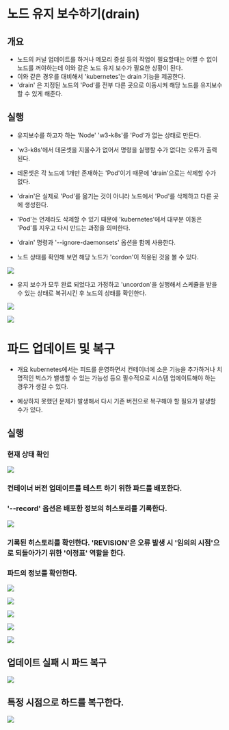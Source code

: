 # 노드 유지 보수하기(drain)

## 개요
- 노드의 커널 업데이트를 하거나 메모리 증설 등의 작업이 필요할때는 어쩔 수 없이 노드를 꺼야하는데 이와 같은 노드 유지 보수가 필요한 상황이 된다.
- 이와 같은 경우를 대비해서 'kubernetes'는 drain 기능을 제공한다.
- 'drain' 은 지정된 노드의 'Pod'를 전부 다른 곳으로 이동시켜 해당 노드를 유지보수 할 수 있게 해준다.

## 실행
- 유지보수를 하고자 하는 'Node' 'w3-k8s'를 'Pod'가 없는 상태로 만든다.

- 'w3-k8s'에서 데몬셋을 지울수가 없어서 명령을 실행할 수가 없다는 오류가 출력된다.

- 데몬셋은 각 노드에 1개만 존재하는 'Pod'이기 때문에 'drain'으로는 삭제할 수가 없다.

- 'drain'은 실제로 'Pod'를 옮기는 것이 아니라 노드에서 'Pod'를 삭제하고 다른 곳에 생성한다. 

- 'Pod'는 언제라도 삭제할 수 있기 때문에 'kubernetes'에서 대부분 이동은 'Pod'를 지우고 다시 만드는 과정을 의미한다.

- 'drain' 명령과 '--ignore-daemonsets' 옵션을 함께 사용한다.


- 노드 상태를 확인해 보면 해당 노드가 'cordon'이 적용된 것을 볼 수 있다.

![](./img/20250605.img/0020.png)


- 유지 보수가 모두 완료 되었다고 가정하고 'uncordon'을 실행해서 스케쥴을 받을 수 있는 상태로 복귀시킨 후 노드의 상태를 확인한다.

![](./img/20250605.img/0021.png)

![](./img/20250605.img/0022.png)

# 파드 업데이트 및 복구
- 개요 kubernetes에서는 피드를 운영하면서 컨테이너에 소운 기능을 추가하거나 치명적인 벅스가 밸생할 수 있는 가능성 등으 필수적으로 시스템 업에이트해야 하는 경우가 생길 수 있다.

- 예상하지 못했던 문제가 발생해서 다시 기존 버전으로 복구해야 할 필요가 발생할 수가 있다.

## 실행
### 현재 상태 확인
![](./img/20250605.img/0023.png)

### 컨테이너 버전 업데이트를 테스트 하기 위한 파드를 배포한다.
### '--record' 옵션은 배포한 정보의 히스토리를 기록한다.

![](./img/20250605.img/0024.png)

### 기록된 히스토리를 확인한다. 'REVISION'은 오류 발생 시 '임의의 시점'으로 되돌아가기 위한 '이정표' 역할을 한다.

### 파드의 정보를 확인한다.

![](./img/20250605.img/0025.png)

![](./img/20250605.img/0026.png)

![](./img/20250605.img/0027.png)

![](./img/20250605.img/0028.png)

![](./img/20250605.img/0029.png)

## 업데이트 실패 시 파드 복구

![](./img/20250605.img/0030.png)

## 특정 시점으로 하드를 복구한다.

![](./img/20250605.img/0031.png)

